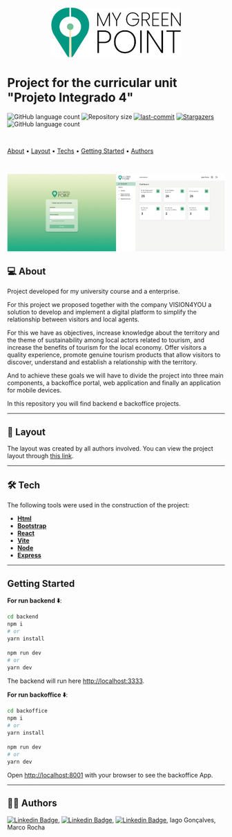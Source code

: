 <p align="center">

<img alt="My Green Point" title="My Green Point" width="300px" src="public/../Backoffice/public/mygreenpointlogo.png" />

</br>

# Project for the curricular unit "Projeto Integrado 4"
  
  ![GitHub language count](https://img.shields.io/github/languages/count/dsbastos/PI4-Projeto "GitHub language count")  ![Repository size](https://img.shields.io/github/repo-size/dsbastos/PI4-Projeto "Repository size")  [![last-commit](https://img.shields.io/github/last-commit/dsbastos/PI4-Projeto "last-commit")](https://github.com/dsbastos/PI4-Projeto/)  [![Stargazers](https://img.shields.io/github/forks/dsbastos/PI4-Projeto?style=social "Stargazers")](https://github.com/dsbastos/PI4-Projeto/stargazers) ![GitHub language count](https://img.shields.io/github/languages/count/dsbastos/PI4-Projeto "GitHub language count")

</br>

[About](#about) • [Layout](#layout) • [Techs](#tech) • [Getting Started](#gettingStarted) • [Authors](#authors)

</br>

  ![app](public/../Backoffice/public/app-readme.png "Projeto integrado 4")

</p>

<div id="about"></div>

## 💻 About

Project developed for my university course and a enterprise.

For this project we proposed together with the company VISION4YOU a solution to develop and implement a digital platform to simplify the relationship between visitors and local agents.

For this we have as objectives, increase knowledge about the territory and the theme of sustainability among local actors related to tourism, and increase the benefits of tourism for the local economy. Offer visitors a quality experience, promote genuine tourism products that allow visitors to discover, understand and establish a relationship with the territory.

And to achieve these goals we will have to divide the project into three main components, a backoffice portal, web application and finally an application for mobile devices.

In this repository you will find backend e backoffice projects.

---

<div id="layout"></div>

## 🎨 Layout

The layout was created by all authors involved. You can view the project layout through <a href="">this link</a>.

---

<div id="tech"></div>

## 🛠️ Tech

The following tools were used in the construction of the project:

- **[Html](https://developer.mozilla.org/en-US/docs/Glossary/HTML)**
- **[Bootstrap](https://getbootstrap.com/)**
- **[React](https://reactjs.org/)**
- **[Vite](https://vitejs.dev/)**
- **[Node](https://nodejs.org/en/)**
- **[Express](https://expressjs.com/)**

---

<div id="gettingStarted"></div>

## Getting Started

**For run backend ⬇️**:

```bash
cd backend
npm i 
# or 
yarn install

npm run dev 
# or
yarn dev
```

The backend will run here [http://localhost:3333](http://localhost:3333).

**For run backoffice ⬇️**:

```bash
cd backoffice
npm i 
# or 
yarn install

npm run dev 
# or
yarn dev
```

Open [http://localhost:8001](http://localhost:8001) with your browser to see the backoffice App.

---

<div id="authors"></div>

## 🧑🏻 Authors

[![Linkedin Badge](https://img.shields.io/badge/-Daniel_Bastos-blue?style=flat-square&logo=Linkedin&logoColor=white&link=https://www.linkedin.com/in/daniel-bastos98/)](https://www.linkedin.com/in/daniel-bastos98/),
[![Linkedin Badge](https://img.shields.io/badge/-Tiago_Borges-blue?style=flat-square&logo=Linkedin&logoColor=white&link=https://www.linkedin.com/in/tiago-borges-35a914231/)](https://www.linkedin.com/in/tiago-borges-35a914231/),
[![Linkedin Badge](https://img.shields.io/badge/-Constança_Fernandes-blue?style=flat-square&logo=Linkedin&logoColor=white&link=https://www.linkedin.com/in/constan%C3%A7a-fernandes-6b165a1ba/)](https://www.linkedin.com/in/constan%C3%A7a-fernandes-6b165a1ba/), Iago Gonçalves, Marco Rocha
